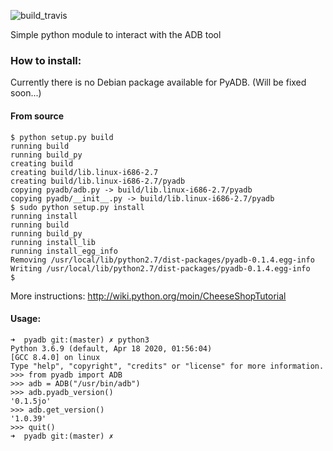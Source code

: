 ![build_travis](https://travis-ci.org/sch3m4/pyadb.svg?branch=master)

Simple python module to interact with the ADB tool

### How to install:

Currently there is no Debian package available for PyADB. (Will be fixed soon...)


#### From source

    $ python setup.py build
    running build
    running build_py
    creating build
    creating build/lib.linux-i686-2.7
    creating build/lib.linux-i686-2.7/pyadb
    copying pyadb/adb.py -> build/lib.linux-i686-2.7/pyadb
    copying pyadb/__init__.py -> build/lib.linux-i686-2.7/pyadb
    $ sudo python setup.py install
    running install
    running build
    running build_py
    running install_lib
    running install_egg_info
    Removing /usr/local/lib/python2.7/dist-packages/pyadb-0.1.4.egg-info
    Writing /usr/local/lib/python2.7/dist-packages/pyadb-0.1.4.egg-info
    $

More instructions: http://wiki.python.org/moin/CheeseShopTutorial

#### Usage:

    ➜  pyadb git:(master) ✗ python3
    Python 3.6.9 (default, Apr 18 2020, 01:56:04) 
    [GCC 8.4.0] on linux
    Type "help", "copyright", "credits" or "license" for more information.
    >>> from pyadb import ADB
    >>> adb = ADB("/usr/bin/adb")
    >>> adb.pyadb_version()
    '0.1.5jo'
    >>> adb.get_version()
    '1.0.39'
    >>> quit()
    ➜  pyadb git:(master) ✗ 
